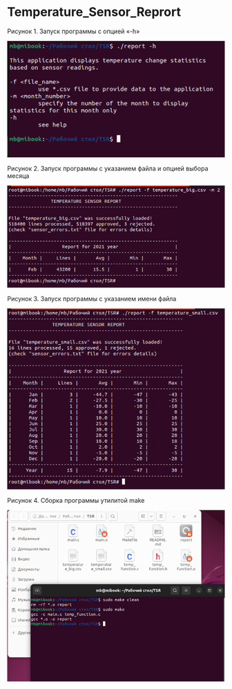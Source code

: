 # Temperature_Sensor_Reprort

Рисунок 1. Запуск программы с опцией «-h»

![Запуск программы с опцией «-h»](https://github.com/ABCser/TSR-HW/blob/main/Pics/help.png?raw=true)




Рисунок 2. Запуск программы с указанием файла и опцией выбора месяца

![Запуск программы с указанием файла и опцией выбора месяца](https://github.com/ABCser/TSR-HW/blob/main/Pics/m_2.png?raw=true)




Рисунок 3. Запуск программы с указанием имени файла

![Рисунок 3. Запуск программы с указанием имени файла](https://github.com/ABCser/TSR-HW/blob/main/Pics/all.png?raw=true)



Рисунок 4. Сборка программы утилитой make 

![Сборка программы утилитой make](https://github.com/ABCser/TSR-HW/blob/main/Pics/make.png?raw=true)
